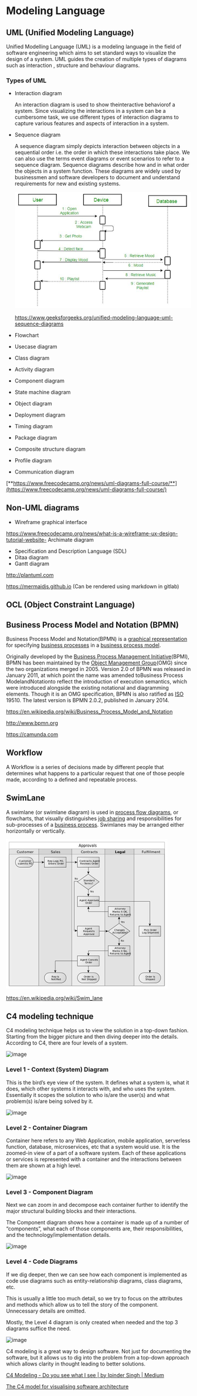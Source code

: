 # Modeling Language

## UML (Unified Modeling Language)

Unified Modelling Language (UML) is a modeling language in the field of software engineering which aims to set standard ways to visualize the design of a system. UML guides the creation of multiple types of diagrams such as interaction , structure and behaviour diagrams.

### Types of UML

- Interaction diagram

  An interaction diagram is used to show theinteractive behaviorof a system. Since visualizing the interactions in a system can be a cumbersome task, we use different types of interaction diagrams to capture various features and aspects of interaction in a system.

- Sequence diagram

  A sequence diagram simply depicts interaction between objects in a sequential order i.e. the order in which these interactions take place. We can also use the terms event diagrams or event scenarios to refer to a sequence diagram. Sequence diagrams describe how and in what order the objects in a system function. These diagrams are widely used by businessmen and software developers to document and understand requirements for new and existing systems.

  ![image](../../media/Software-Coding-Development-Engineering-image3.jpg)

  https://www.geeksforgeeks.org/unified-modeling-language-uml-sequence-diagrams

- Flowchart
- Usecase diagram
- Class diagram
- Activity diagram
- Component diagram
- State machine diagram
- Object diagram
- Deployment diagram
- Timing diagram
- Package diagram
- Composite structure diagram
- Profile diagram
- Communication diagram

[**https://www.freecodecamp.org/news/uml-diagrams-full-course/**](https://www.freecodecamp.org/news/uml-diagrams-full-course/)

## Non-UML diagrams

- Wireframe graphical interface

https://www.freecodecamp.org/news/what-is-a-wireframe-ux-design-tutorial-website- Archimate diagram

- Specification and Description Language (SDL)
- Ditaa diagram
- Gantt diagram

http://plantuml.com

https://mermaidjs.github.io (Can be rendered using markdown in gitlab)

## OCL (Object Constraint Language)

## Business Process Model and Notation (BPMN)

Business Process Model and Notation(BPMN) is a [graphical representation](https://en.wikipedia.org/wiki/Information_visualization) for specifying [business processes](https://en.wikipedia.org/wiki/Business_process) in a [business process model](https://en.wikipedia.org/wiki/Business_process_modeling).

Originally developed by the [Business Process Management Initiative](https://en.wikipedia.org/wiki/Business_Process_Management_Initiative)(BPMI), BPMN has been maintained by the [Object Management Group](https://en.wikipedia.org/wiki/Object_Management_Group)(OMG) since the two organizations merged in 2005. Version 2.0 of BPMN was released in January 2011, at which point the name was amended toBusiness Process ModelandNotationto reflect the introduction of execution semantics, which were introduced alongside the existing notational and diagramming elements. Though it is an OMG specification, BPMN is also ratified as [ISO](https://en.wikipedia.org/wiki/International_Organization_for_Standardization) 19510. The latest version is BPMN 2.0.2, published in January 2014.

https://en.wikipedia.org/wiki/Business_Process_Model_and_Notation

http://www.bpmn.org

https://camunda.com

## Workflow

A Workflow is a series of decisions made by different people that determines what happens to a particular request that one of those people made, according to a defined and repeatable process.

## SwimLane

A swimlane (or swimlane diagram) is used in [process flow diagrams](https://en.wikipedia.org/wiki/Flowchart), or flowcharts, that visually distinguishes [job sharing](https://en.wikipedia.org/wiki/Job_sharing) and responsibilities for sub-processes of a [business process](https://en.wikipedia.org/wiki/Business_process). Swimlanes may be arranged either horizontally or vertically.

![image](../../media/Software-Coding-Development-Engineering-image4.jpg)

https://en.wikipedia.org/wiki/Swim_lane

## C4 modeling technique

C4 modeling technique helps us to view the solution in a top-down fashion. Starting from the bigger picture and then diving deeper into the details. According to C4, there are four levels of a system.

![image](https://miro.medium.com/v2/resize:fit:1400/1*z_HMG7ZO-7KT3m9J6nT7sA.png)

### Level 1 - Context (System) Diagram

This is the bird’s eye view of the system. It defines what a system is, what it does, which other systems it interacts with, and who uses the system. Essentially it scopes the solution to who is/are the user(s) and what problem(s) is/are being solved by it.

![image](https://miro.medium.com/v2/resize:fit:1400/0*yzIZt48FFGwA6E2p.png)

### Level 2 - Container Diagram

Container here refers to any Web Application, mobile application, serverless function, database, microservices, etc that a system would use. It is the zoomed-in view of a part of a software system. Each of these applications or services is represented with a container and the interactions between them are shown at a high level.

![image](https://miro.medium.com/v2/resize:fit:1400/0*knfHKfJvqJ6NVeTx.png)

### Level 3 - Component Diagram

Next we can zoom in and decompose each container further to identify the major structural building blocks and their interactions.

The Component diagram shows how a container is made up of a number of “components”, what each of those components are, their responsibilities, and the technology/implementation details.

![image](https://miro.medium.com/v2/resize:fit:1400/0*bFxAyIzdsGVRuMsd.png)

### Level 4 - Code Diagrams

If we dig deeper, then we can see how each component is implemented as code use diagrams such as entity-relationship diagrams, class diagrams, etc.

This is usually a little too much detail, so we try to focus on the attributes and methods which allow us to tell the story of the component. Unnecessary details are omitted.

Mostly, the Level 4 diagram is only created when needed and the top 3 diagrams suffice the need.

![image](https://miro.medium.com/v2/resize:fit:1400/0*cXnTHiSiKJ6XD1XX.png)

C4 modeling is a great way to design software. Not just for documenting the software, but it allows us to dig into the problem from a top-down approach which allows clarity in thought leading to better solutions.

[C4 Modeling - Do you see what I see | by Ipinder Singh | Medium](https://ipindersinghsuri.medium.com/c4-modelling-do-you-see-what-i-see-47b82adc9ba1)

[The C4 model for visualising software architecture](https://c4model.com/)
